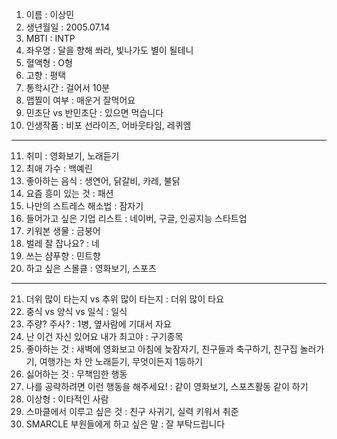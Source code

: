 1. 이름 : 이상민
2. 생년월일 : 2005.07.14
3. MBTI : INTP
4. 좌우명 : 달을 향해 쏴라, 빛나가도 별이 될테니
5. 혈액형 : O형
6. 고향 : 평택
7. 통학시간 : 걸어서 10분
8. 맵찔이 여부 : 매운거 잘먹어요
9. 민초단 vs 반민초단 : 있으면 먹습니다
10. 인생작품 : 비포 선라이즈, 어바웃타임, 레퀴엠
---
11. 취미 : 영화보기, 노래듣기
12. 최애 가수 : 백예린
13. 좋아하는 음식 : 생연어, 닭갈비, 카레, 불닭
14. 요즘 흥미 있는 것 : 패션
15. 나만의 스트레스 해소법 : 잠자기
16. 들어가고 싶은 기업 리스트 : 네이버, 구글, 인공지능 스타트업
17. 키워본 생물 : 금붕어
18. 벌레 잘 잡나요? : 네
19. 쓰는 샴푸향 : 민트향
20. 하고 싶은 스몰클 : 영화보기, 스포츠
***
21. 더위 많이 타는지 vs 추위 많이 타는지 : 더위 많이 타요
22. 중식 vs 양식 vs 일식 : 일식
23. 주량? 주사? : 1병, 옆사람에 기대서 자요
24. 난 이건 자신 있어요 내가 최고야 : 구기종목
25. 좋아하는 것 : 새벽에 영화보고 아침에 늦잠자기, 친구들과 축구하기, 친구집 놀러가기, 여행가는 차 안 노래듣기, 무엇이든지 1등하기
26. 싫어하는 것 : 무책임한 행동
27. 나를 공략하려면 이런 행동을 해주세요! : 같이 영화보기, 스포츠활동 같이 하기
28. 이상형 : 이타적인 사람
29. 스마클에서 이루고 싶은 것 : 친구 사귀기, 실력 키워서 취준
30. SMARCLE 부원들에게 하고 싶은 말 : 잘 부탁드립니다
